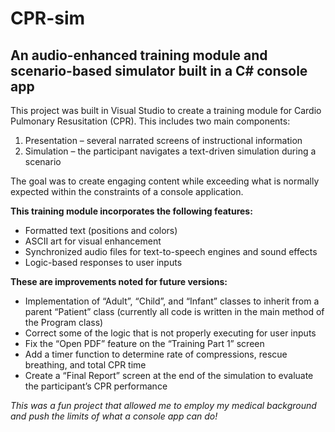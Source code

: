 # CPR-sim
## An audio-enhanced training module and scenario-based simulator built in a C# console app

This project was built in Visual Studio to create a training module for Cardio Pulmonary Resusitation (CPR).  This includes two main components:
   1. Presentation – several narrated screens of instructional information 
   2. Simulation – the participant navigates a text-driven simulation during a scenario

The goal was to create engaging content while exceeding what is normally expected within the constraints of a console application.

**This training module incorporates the following features:**
   - Formatted text (positions and colors)
   - ASCII art for visual enhancement
   - Synchronized audio files for text-to-speech engines and sound effects
   - Logic-based responses to user inputs
     
**These are improvements noted for future versions:**
   - Implementation of “Adult”, “Child”, and “Infant” classes to inherit from a parent “Patient” class
   (currently all code is written in the main method of the Program class)
   - Correct some of the logic that is not properly executing for user inputs
   - Fix the “Open PDF” feature on the “Training Part 1” screen
   - Add a timer function to determine rate of compressions, rescue breathing, and total CPR time
   - Create a “Final Report” screen at the end of the simulation to evaluate the participant’s CPR performance
     
*This was a fun project that allowed me to employ my medical background and push the limits of what a console app can do!*
